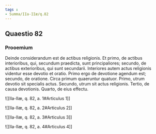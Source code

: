 ```yaml
---
tags : 
- Summa/IIa-IIæ/q.82
---
```


## Quaestio 82

### Prooemium

Deinde considerandum est de actibus religionis. Et primo, de actibus interioribus, qui, secundum praedicta, sunt principaliores; secundo, de actibus exterioribus, qui sunt secundarii. Interiores autem actus religionis videntur esse devotio et oratio. Primo ergo de devotione agendum est; secundo, de oratione. Circa primum quaeruntur quatuor. Primo, utrum devotio sit specialis actus. Secundo, utrum sit actus religionis. Tertio, de causa devotionis. Quarto, de eius effectu.

![[IIa-IIæ, q. 82, a. 1#Articulus 1]]

![[IIa-IIæ, q. 82, a. 2#Articulus 2]]

![[IIa-IIæ, q. 82, a. 3#Articulus 3]]

![[IIa-IIæ, q. 82, a. 4#Articulus 4]]

